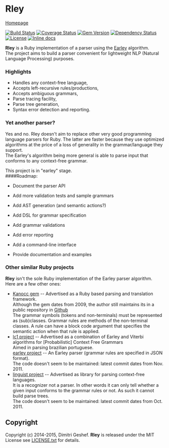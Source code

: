 Rley
===========
[Homepage](https://github.com/famished-tiger/Rley) 


[![Build Status](https://travis-ci.org/famished-tiger/Rley.svg?branch=master)](https://travis-ci.org/famished-tiger/Rley)
[![Coverage Status](https://img.shields.io/coveralls/famished-tiger/Rley.svg)](https://coveralls.io/r/famished-tiger/Rley?branch=master)
[![Gem Version](https://badge.fury.io/rb/rley.svg)](http://badge.fury.io/rb/rley)
[![Dependency Status](https://gemnasium.com/famished-tiger/Rley.svg)](https://gemnasium.com/famished-tiger/Rley)
[![License](https://img.shields.io/badge/license-MIT-brightgreen.svg?style=flat)](https://github.com/famished-tiger/Rley/blob/master/LICENSE.txt)
[![Inline docs](http://inch-ci.org/github/famished-tiger/Rley.svg?branch=master)](http://inch-ci.org/github/famished-tiger/Rley)

__Rley__ is a Ruby implementation of a parser using the [Earley](http://en.wikipedia.org/wiki/Earley_parser) algorithm.  
The project aims to build a parser convenient for lightweight NLP (Natural Language Processing) purposes.  

### Highlights ###
* Handles any context-free language,
* Accepts left-recursive rules/productions,
* Accepts ambiguous grammars,
* Parse tracing facility,
* Parse tree generation,
* Syntax error detection and reporting.


### Yet another parser? ###
Yes and no. Rley doesn't aim to replace other very good programming language parsers for Ruby.
The latter are faster because they use optimized algorithms at the price of a loss of generality
in the grammar/language they support.  
The Earley's algorithm being more general is able to parse input that conforms to any context-free grammar.

This project is in "earley" stage.  
####Roadmap:
- Document the parser API
- Add more validation tests and sample grammars
- Add AST generation (and semantic actions?)
- Add DSL for grammar specification
- Add grammar validations
- Add error reporting

- Add a command-line interface
- Provide documentation and examples


### Other similar Ruby projects ###
__Rley__ isn't the sole Ruby implementation of the Earley parser algorithm.  
Here are a few other ones:  
- [Kanocc gem](https://rubygems.org/gems/kanocc) -- Advertised as a Ruby based parsing and translation framework.  
  Although the gem dates from 2009, the author still maintains its in a public repository in [Github](https://github.com/surlykke/Kanocc)  
  The grammar symbols (tokens and non-terminals) must be represented as (sub)classes.
  Grammar rules are methods of the non-terminal classes. A rule can have a block code argument
  that specifies the semantic action when that rule is applied.  
- [lc1 project](https://github.com/kp0v/lc1) -- Advertised as a combination of Earley and Viterbi algorithms for [Probabilistic] Context Free Grammars   
  Aimed in parsing brazilian portuguese.  
  [earley project](https://github.com/joshingly/earley) -- An Earley parser (grammar rules are specified in JSON format).  
  The code doesn't seem to be maintained: latest commit dates from Nov. 2011.  
- [linguist project](https://github.com/davidkellis/linguist) -- Advertised as library for parsing context-free languages.  
  It is a recognizer not a parser. In other words it can only tell whether a given input 
  conforms to the grammar rules or not. As such it cannot build parse trees.  
  The code doesn't seem to be maintained: latest commit dates from Oct. 2011.

Copyright
---------
Copyright (c) 2014-2015, Dimitri Geshef. 
__Rley__ is released under the MIT License see [LICENSE.txt](https://github.com/famished-tiger/Rley/blob/master/LICENSE.txt) for details.
